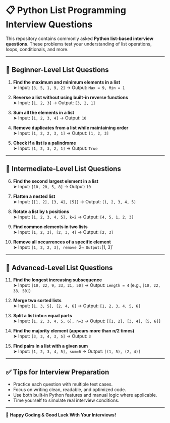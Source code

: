 # 📋 Python List Programming Interview Questions

This repository contains commonly asked **Python list-based interview questions**. These problems test your understanding of list operations, loops, conditionals, and more.

---

## 🔹 Beginner-Level List Questions

1. **Find the maximum and minimum elements in a list**  
   ➤ Input: `[3, 5, 1, 9, 2]` → Output: `Max = 9, Min = 1`

2. **Reverse a list without using built-in reverse functions**  
   ➤ Input: `[1, 2, 3]` → Output: `[3, 2, 1]`

3. **Sum all the elements in a list**  
   ➤ Input: `[1, 2, 3, 4]` → Output: `10`

4. **Remove duplicates from a list while maintaining order**  
   ➤ Input: `[1, 2, 2, 3, 1]` → Output: `[1, 2, 3]`

5. **Check if a list is a palindrome**  
   ➤ Input: `[1, 2, 3, 2, 1]` → Output: `True`

---

## 🔸 Intermediate-Level List Questions

6. **Find the second largest element in a list**  
   ➤ Input: `[10, 20, 5, 8]` → Output: `10`

7. **Flatten a nested list**  
   ➤ Input: `[[1, 2], [3, 4], [5]]` → Output: `[1, 2, 3, 4, 5]`

8. **Rotate a list by `k` positions**  
   ➤ Input: `[1, 2, 3, 4, 5], k=2` → Output: `[4, 5, 1, 2, 3]`

9. **Find common elements in two lists**  
   ➤ Input: `[1, 2, 3], [2, 3, 4]` → Output: `[2, 3]`

10. **Remove all occurrences of a specific element**  
   ➤ Input: `[1, 2, 2, 3], remove `2` → Output: `[1, 3]`

---

## 🔶 Advanced-Level List Questions

11. **Find the longest increasing subsequence**  
   ➤ Input: `[10, 22, 9, 33, 21, 50]` → Output: `Length = 4` (e.g., `[10, 22, 33, 50]`)

12. **Merge two sorted lists**  
   ➤ Input: `[1, 3, 5], [2, 4, 6]` → Output: `[1, 2, 3, 4, 5, 6]`

13. **Split a list into `n` equal parts**  
   ➤ Input: `[1, 2, 3, 4, 5, 6], n=3` → Output: `[[1, 2], [3, 4], [5, 6]]`

14. **Find the majority element (appears more than n/2 times)**  
   ➤ Input: `[3, 3, 4, 3, 5]` → Output: `3`

15. **Find pairs in a list with a given sum**  
   ➤ Input: `[1, 2, 3, 4, 5], sum=6` → Output: `[(1, 5), (2, 4)]`

---

## ✅ Tips for Interview Preparation
- Practice each question with multiple test cases.
- Focus on writing clean, readable, and optimized code.
- Use both built-in Python features and manual logic where applicable.
- Time yourself to simulate real interview conditions.

---

🧠 **Happy Coding & Good Luck With Your Interviews!**
